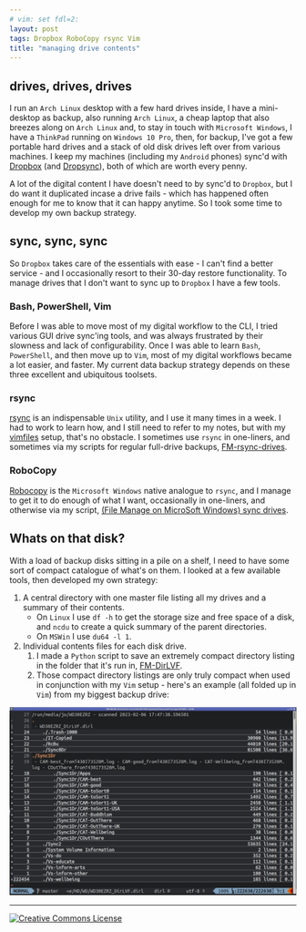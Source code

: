 ```yaml
---
# vim: set fdl=2:
layout: post
tags: Dropbox RoboCopy rsync Vim
title: "managing drive contents"
---
```


## drives, drives, drives
I run an `Arch Linux` desktop with a few hard drives inside, I have a mini-desktop as backup, also running `Arch Linux`, a cheap laptop that also breezes along on `Arch Linux` and, to stay in touch with `Microsoft Windows`, I have a `ThinkPad` running on `Windows 10 Pro`, then, for backup, I've got a few portable hard drives and a stack of old disk drives left over from various machines. I keep my machines (including my `Android` phones) sync'd with [Dropbox](http://en.wikipedia.org/wiki/Dropbox_%28storage_provider%29) (and [Dropsync](https://play.google.com/store/apps/details?id=com.ttxapps.dropsync)), both of which are worth every penny.

A lot of the digital content I have doesn't need to by sync'd to `Dropbox`, but I do want it duplicated incase a drive fails - which has happened often enough for me to know that it can happy anytime. So I took some time to develop my own backup strategy.

## sync, sync, sync
So `Dropbox` takes care of the essentials with ease - I can't find a better service - and I occasionally resort to their 30-day restore functionality. To manage drives that I don't want to sync up to `Dropbox` I have a few tools.

### Bash, PowerShell, Vim
Before I was able to move most of my digital workflow to the CLI, I tried various GUI drive sync'ing tools, and was always frustrated by their slowness and lack of configurability. Once I was able to learn `Bash`, `PowerShell`, and then move up to `Vim`, most of my digital workflows became a lot easier, and faster. My current data backup strategy depends on these three excellent and ubiquitous toolsets.

### rsync
[rsync](http://en.wikipedia.org/wiki/Rsync) is an indispensable `Unix` utility, and I use it many times in a week. I had to work to learn how, and I still need to refer to my notes, but with my [vimfiles](https://github.com/harriott/vimfiles) setup, that's no obstacle. I sometimes use `rsync` in one-liners, and sometimes via my scripts for regular full-drive backups, [FM-rsync-drives](https://github.com/harriott/FM-rsync-drives).

### RoboCopy
[Robocopy](http://en.wikipedia.org/wiki/Robocopy) is the `Microsoft Windows` native analogue to `rsync`, and I manage to get it to do enough of what I want, occasionally in one-liners, and otherwise via my script, [(File Manage on MicroSoft Windows) sync drives](https://github.com/harriott/FM-MSWin-syncDrives).

## Whats on that disk?
With a load of backup disks sitting in a pile on a shelf, I need to have some sort of compact catalogue of what's on them. I looked at a few available tools, then developed my own strategy:

1. A central directory with one master file listing all my drives and a summary of their contents.
    - On `Linux` I use `df -h` to get the storage size and free space of a disk, and `ncdu` to create a quick summary of the parent directories.
    - On `MSWin` I use `du64 -l 1`.
1. Individual contents files for each disk drive.
    1. I made a `Python` script to save an extremely compact directory listing in the folder that it's run in, [FM-DirLVF](https://github.com/harriott/FM-DirLVF).
    1. Those compact directory listings are only truly compact when used in conjunction with my `Vim` setup - here's an example (all folded up in `Vim`) from my biggest backup drive:

![WD30EZRZ](/assets/2023-02-04-managing_drive_contents/WD30EZRZ.jpg)

---
<a rel="license" href="http://creativecommons.org/licenses/by/4.0/"><img alt="Creative Commons License" style="border-width:0" src="https://i.creativecommons.org/l/by/4.0/88x31.png" /></a>

